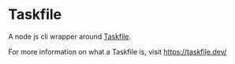 # Taskfile

A node js cli wrapper around [Taskfile](https://taskfile.dev/#/).

For more information on what a Taskfile is, visit <https://taskfile.dev/>
